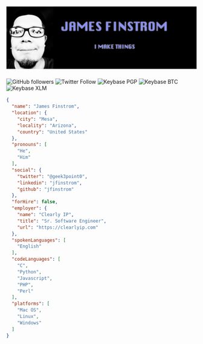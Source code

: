 # [![James Finstrom](https://raw.githubusercontent.com/jfinstrom/jfinstrom/master/banner.png)](https://g3p0.xyz)
![GitHub followers](https://img.shields.io/github/followers/jfinstrom?style=social)
![Twitter Follow](https://img.shields.io/twitter/follow/geek3point0?style=social)
![Keybase PGP](https://img.shields.io/keybase/pgp/jfinstrom?style=social)
![Keybase BTC](https://img.shields.io/keybase/btc/jfinstrom?style=social)
![Keybase XLM](https://img.shields.io/keybase/xlm/jfinstrom?style=social)

```json
{
  "name": "James Finstrom",
  "location": {
    "city": "Mesa",
    "locality": "Arizona",
    "country": "United States"
  },
  "pronouns": [
    "He",
    "Him"
  ],
  "social": {
    "twitter": "@geek3point0",
    "linkedin": "jfinstrom",
    "github": "jfinstrom"
  },
  "forHire": false,
  "employer": {
    "name": "Clearly IP",
    "title": "Sr. Software Engineer",
    "url": "https://clearlyip.com"
  },
  "spokenLanguages": [
    "English"
  ],
  "codeLanguages": [
    "C",
    "Python",
    "Javascript",
    "PHP",
    "Perl"
  ],
  "platforms": [
    "Mac OS",
    "Linux",
    "Windows"
  ]
}
```
